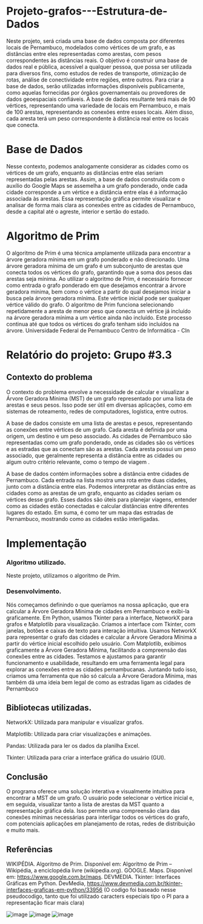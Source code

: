 # Projeto-grafos---Estrutura-de-Dados
Neste projeto, será criada uma base de dados composta por diferentes locais de Pernambuco, modelados como vértices de um grafo, e as distâncias entre eles representadas como arestas, com pesos correspondentes às distâncias reais.
O objetivo é construir uma base de dados real e pública, acessível a qualquer pessoa, que possa ser utilizada para diversos fins, como estudos de redes de transporte, otimização de rotas, análise de conectividade entre regiões, entre outros.
Para criar a base de dados, serão utilizadas informações disponíveis publicamente, como aquelas fornecidas por órgãos governamentais ou provedores de dados geoespaciais confiáveis.
A base de dados resultante terá mais de 90 vértices, representando uma variedade de locais em Pernambuco, e mais de 100 arestas, representando as conexões entre esses locais. Além disso, cada aresta terá um peso correspondente à distância real entre os locais que conecta.
# Base de Dados
Nesse contexto, podemos analogamente considerar as cidades como os vértices de um grafo, enquanto as distâncias entre elas seriam representadas pelas arestas. Assim, a base de dados construída com o auxílio do Google Maps se assemelha a um grafo ponderado, onde cada cidade corresponde a um vértice e a distância entre elas é a informação associada às arestas. Essa representação gráfica permite visualizar e analisar de forma mais clara as conexões entre as cidades de Pernambuco, desde a capital até o agreste, interior e sertão do estado.
# Algoritmo de Prim
O algoritmo de Prim é uma técnica amplamente utilizada para encontrar a árvore geradora mínima em um grafo ponderado e não direcionado. Uma árvore geradora mínima de um grafo é um subconjunto de arestas que conecta todos os vértices do grafo, garantindo que a soma dos pesos das arestas seja mínima.
Ao utilizar o algoritmo de Prim, é necessário fornecer como entrada o grafo ponderado em que desejamos encontrar a árvore geradora mínima, bem como o vértice a partir do qual desejamos iniciar a busca pela árvore geradora mínima. Este vértice inicial pode ser qualquer vértice válido do grafo.
O algoritmo de Prim funciona selecionando repetidamente a aresta de menor peso que conecta um vértice já incluído na árvore geradora mínima a um vértice ainda não incluído. Este processo continua até que todos os vértices do grafo tenham sido incluídos na árvore.
Universidade Federal de Pernambuco 
Centro de Informática - CIn 

# Relatório do projeto: Grupo #3.3

## Contexto do problema
O contexto do problema envolve a necessidade de calcular e visualizar a Árvore Geradora Mínima (MST) de um grafo representado por uma lista de arestas e seus pesos. Isso pode ser útil em diversas aplicações, como em sistemas de roteamento, redes de computadores, logística, entre outros.

A base de dados consiste em uma lista de arestas e pesos, representando as conexões entre vértices de um grafo. Cada aresta é definida por uma origem, um destino e um peso associado. As cidades de Pernambuco são representadas como um grafo ponderado, onde as cidades são os vértices e as estradas que as conectam são as arestas. Cada aresta possui um peso associado, que geralmente representa a distância entre as cidades ou algum outro critério relevante, como o tempo de viagem .

A base de dados contém informações sobre a distância entre cidades de Pernambuco. Cada entrada na lista mostra uma rota entre duas cidades, junto com a distância entre elas. Podemos interpretar as distâncias entre as cidades como as arestas de um grafo, enquanto as cidades seriam os vértices desse grafo. Esses dados são úteis para planejar viagens, entender como as cidades estão conectadas e calcular distâncias entre diferentes lugares do estado. Em suma, é como ter um mapa das estradas de Pernambuco, mostrando como as cidades estão interligadas.

# Implementação
### Algoritmo utilizado. 
Neste projeto, utilizamos o algoritmo de Prim.

### Desenvolvimento. 
Nós começamos definindo o que queríamos na nossa aplicação, que era calcular a
Árvore Geradora Mínima de cidades em Pernambuco e exibi-la graficamente. Em
Python, usamos Tkinter para a interface, NetworkX para grafos e Matplotlib para
visualização.
Criamos a interface com Tkinter, com janelas, botões e caixas de texto para
interação intuitiva. Usamos NetworkX para representar o grafo das cidades e
calcular a Árvore Geradora Mínima a partir do vértice inicial escolhido pelo usuário.
Com Matplotlib, exibimos graficamente a Árvore Geradora Mínima, facilitando a
compreensão das conexões entre as cidades. Testamos e ajustamos para garantir
funcionamento e usabilidade, resultando em uma ferramenta legal para explorar as
conexões entre as cidades pernambucanas. Juntando tudo isso, criamos uma
ferramenta que não só calcula a Árvore Geradora Mínima, mas também dá uma ideia
bem legal de como as estradas ligam as cidades de Pernambuco

## Bibliotecas utilizadas.
NetworkX: Utilizada para manipular e visualizar grafos.

Matplotlib: Utilizada para criar visualizações e animações.

Pandas: Utilizada para ler os dados da planilha Excel.

Tkinter: Utilizada para criar a interface gráfica do usuário (GUI).


## Conclusão
O programa oferece uma solução interativa e visualmente intuitiva para encontrar a MST de um grafo. O usuário pode selecionar o vértice inicial e, em seguida, visualizar tanto a lista de arestas da MST quanto a representação gráfica dela. Isso permite uma compreensão clara das conexões mínimas necessárias para interligar todos os vértices do grafo, com potenciais aplicações em planejamento de rotas, redes de distribuição e muito mais.

## Referências
WIKIPÉDIA. Algoritmo de Prim. Disponível em: Algoritmo de Prim – Wikipédia, a enciclopédia livre (wikipedia.org).
GOOGLE. Maps. Disponível em: https://www.google.com.br/maps.
DEVMEDIA. Tkinter: Interfaces Gráficas em Python. DevMedia, https://www.devmedia.com.br/tkinter-interfaces-graficas-em-python/33956
(O codigo foi baseado nesse pseudocodigo, tanto que foi utilizado caracters especiais tipo o PI para a representação ficar mais clara)


![image](https://github.com/Eduardo-Matos-Cin/Projeto-grafos---Estrutura-de-Dados/assets/144624798/933d1935-3f1c-4ecd-bb45-37db96931141)
![image](https://github.com/Eduardo-Matos-Cin/Projeto-grafos---Estrutura-de-Dados/assets/144624798/1704f981-5e85-47d6-aa7b-ec9abd1fe1ae)
![image](https://github.com/Eduardo-Matos-Cin/Projeto-grafos---Estrutura-de-Dados/assets/144624798/247a01ea-f7d6-4e9e-bdcd-e73a85ffe9af)



